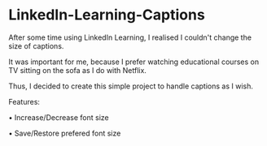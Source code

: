 # LinkedIn-Learning-Captions

After some time using LinkedIn Learning, I realised I couldn't change the size of captions. 

It was important for me, because I prefer watching educational courses on TV sitting on the sofa as I do with Netflix.

Thus, I decided to create this simple project to handle captions as I wish.

Features:

• Increase/Decrease font size

• Save/Restore prefered font size
